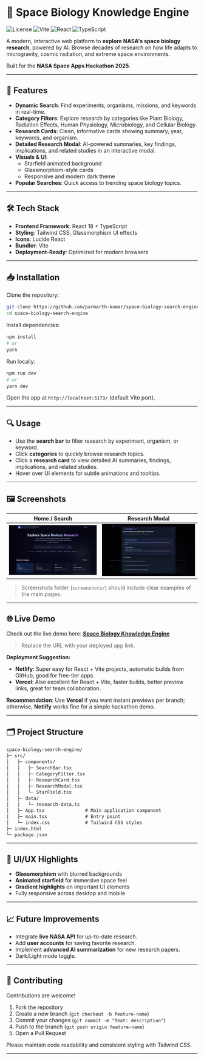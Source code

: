 # 🚀 Space Biology Knowledge Engine

![License](https://img.shields.io/badge/license-MIT-blue)
![Vite](https://img.shields.io/badge/bundler-Vite-brightgreen)
![React](https://img.shields.io/badge/framework-React-blue)
![TypeScript](https://img.shields.io/badge/language-TypeScript-blueviolet)

A modern, interactive web platform to **explore NASA's space biology research**, powered by AI. Browse decades of research on how life adapts to microgravity, cosmic radiation, and extreme space environments.  

Built for the **NASA Space Apps Hackathon 2025**.

---

## 🌌 Features

- **Dynamic Search**: Find experiments, organisms, missions, and keywords in real-time.
- **Category Filters**: Explore research by categories like Plant Biology, Radiation Effects, Human Physiology, Microbiology, and Cellular Biology.
- **Research Cards**: Clean, informative cards showing summary, year, keywords, and organism.
- **Detailed Research Modal**: AI-powered summaries, key findings, implications, and related studies in an interactive modal.
- **Visuals & UI**:
  - Starfield animated background
  - Glassmorphism-style cards
  - Responsive and modern dark theme
- **Popular Searches**: Quick access to trending space biology topics.

---

## 🛠 Tech Stack

- **Frontend Framework**: React 18 + TypeScript  
- **Styling**: Tailwind CSS, Glassmorphism UI effects  
- **Icons**: Lucide React  
- **Bundler**: Vite  
- **Deployment-Ready**: Optimized for modern browsers  

---

## 📥 Installation

Clone the repository:

```bash
git clone https://github.com/parmarth-kumar/space-biology-search-engine.git
cd space-biology-search-engine
````

Install dependencies:

```bash
npm install
# or
yarn
```

Run locally:

```bash
npm run dev
# or
yarn dev
```

Open the app at `http://localhost:5173/` (default Vite port).

---

## 🔍 Usage

* Use the **search bar** to filter research by experiment, organism, or keyword.
* Click **categories** to quickly browse research topics.
* Click a **research card** to view detailed AI summaries, findings, implications, and related studies.
* Hover over UI elements for subtle animations and tooltips.

---

## 🖼 Screenshots

| Home / Search                 | Research Modal                  |
| ----------------------------- | ------------------------------- |
| ![Home](screenshots/home.png) | ![Modal](screenshots/modal.png) |

> Screenshots folder (`screenshots/`) should include clear examples of the main pages.

---

## 🌐 Live Demo

Check out the live demo here: **[Space Biology Knowledge Engine](https://space-biology-search-engine.vercel.app/)**

> Replace the URL with your deployed app link.

**Deployment Suggestion:**

* **Netlify**: Super easy for React + Vite projects, automatic builds from GitHub, good for free-tier apps.
* **Vercel**: Also excellent for React + Vite, faster builds, better preview links, great for team collaboration.

**Recommendation**: Use **Vercel** if you want instant previews per branch; otherwise, **Netlify** works fine for a simple hackathon demo.

---

## 🗂 Project Structure

```
space-biology-search-engine/
├─ src/
│   ├─ components/
│   │   ├─ SearchBar.tsx
│   │   ├─ CategoryFilter.tsx
│   │   ├─ ResearchCard.tsx
│   │   ├─ ResearchModal.tsx
│   │   └─ StarField.tsx
│   ├─ data/
│   │   └─ research-data.ts
│   ├─ App.tsx               # Main application component
│   ├─ main.tsx              # Entry point
│   └─ index.css             # Tailwind CSS styles
├─ index.html
└─ package.json

```

---

## 🎨 UI/UX Highlights

* **Glassmorphism** with blurred backgrounds
* **Animated starfield** for immersive space feel
* **Gradient highlights** on important UI elements
* Fully responsive across desktop and mobile

---

## 📈 Future Improvements

* Integrate **live NASA API** for up-to-date research.
* Add **user accounts** for saving favorite research.
* Implement **advanced AI summarization** for new research papers.
* Dark/Light mode toggle.

---

## 🤝 Contributing

Contributions are welcome!

1. Fork the repository
2. Create a new branch (`git checkout -b feature-name`)
3. Commit your changes (`git commit -m "feat: description"`)
4. Push to the branch (`git push origin feature-name`)
5. Open a Pull Request

Please maintain code readability and consistent styling with Tailwind CSS.

---
